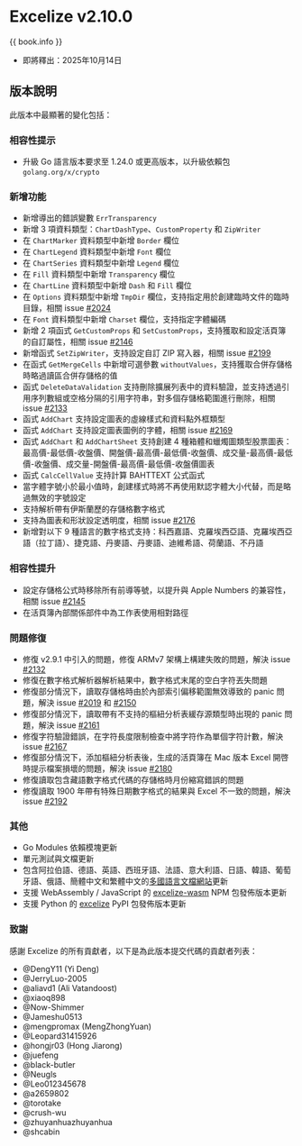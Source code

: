 # Excelize v2.10.0

{{ book.info }}

* 即將釋出：2025年10月14日

## 版本說明

此版本中最顯著的變化包括：

### 相容性提示

* 升級 Go 語言版本要求至 1.24.0 或更高版本，以升級依賴包 `golang.org/x/crypto`

### 新增功能

* 新增導出的錯誤變數 `ErrTransparency`
* 新增 3 項資料類型：`ChartDashType`、`CustomProperty` 和 `ZipWriter`
* 在 `ChartMarker` 資料類型中新增 `Border` 欄位
* 在 `ChartLegend` 資料類型中新增 `Font` 欄位
* 在 `ChartSeries` 資料類型中新增 `Legend` 欄位
* 在 `Fill` 資料類型中新增 `Transparency` 欄位
* 在 `ChartLine` 資料類型中新增 `Dash` 和 `Fill` 欄位
* 在 `Options` 資料類型中新增 `TmpDir` 欄位，支持指定用於創建臨時文件的臨時目錄，相關 issue [#2024](https://github.com/xuri/excelize/issues/2024)
* 在 `Font` 資料類型中新增 `Charset` 欄位，支持指定字體編碼
* 新增 2 項函式 `GetCustomProps` 和 `SetCustomProps`，支持獲取和設定活頁簿的自訂屬性，相關 issue [#2146](https://github.com/xuri/excelize/issues/2146)
* 新增函式 `SetZipWriter`，支持設定自訂 ZIP 寫入器，相關 issue [#2199](https://github.com/xuri/excelize/issues/2199)
* 在函式 `GetMergeCells` 中新增可選參數 `withoutValues`，支持獲取合併存儲格時略過讀區合併存儲格的值
* 函式 `DeleteDataValidation` 支持刪除擴展列表中的資料驗證，並支持透過引用序列數組或空格分隔的引用字符串，對多個存儲格範圍進行刪除，相關 issue [#2133](https://github.com/xuri/excelize/issues/2133)
* 函式 `AddChart` 支持設定圖表的虛線樣式和資料點外框類型
* 函式 `AddChart` 支持設定圖表圖例的字體，相關 issue [#2169](https://github.com/xuri/excelize/issues/2169)
* 函式 `AddChart` 和 `AddChartSheet` 支持創建 4 種箱體和蠟燭圖類型股票圖表：最高價-最低價-收盤價、開盤價-最高價-最低價-收盤價、成交量-最高價-最低價-收盤價、成交量-開盤價-最高價-最低價-收盤價圖表
* 函式 `CalcCellValue` 支持計算 BAHTTEXT 公式函式
* 當字體字號小於最小值時，創建樣式時將不再使用默認字體大小代替，而是略過無效的字號設定
* 支持解析帶有伊斯蘭歷的存儲格數字格式
* 支持為圖表和形狀設定透明度，相關 issue [#2176](https://github.com/xuri/excelize/issues/2176)
* 新增對以下 9 種語言的數字格式支持：科西嘉語、克羅埃西亞語、克羅埃西亞語（拉丁語）、捷克語、丹麥語、丹麥語、迪維希語、荷蘭語、不丹語

### 相容性提升

* 設定存儲格公式時移除所有前導等號，以提升與 Apple Numbers 的兼容性，相關 issue [#2145](https://github.com/xuri/excelize/issues/2145)
* 在活頁簿內部關係部件中為工作表使用相對路徑

### 問題修復

* 修復 v2.9.1 中引入的問題，修復 ARMv7 架構上構建失敗的問題，解決 issue [#2132](https://github.com/xuri/excelize/issues/2132)
* 修復在數字格式解析器解析結果中，數字格式末尾的空白字符丟失問題
* 修復部分情況下，讀取存儲格時由於內部索引偏移範圍無效導致的 panic 問題，解決 issue [#2019](https://github.com/xuri/excelize/issues/2019) 和 [#2150](https://github.com/xuri/excelize/issues/2150)
* 修復部分情況下，讀取帶有不支持的樞紐分析表緩存源類型時出現的 panic 問題，解決 issue [#2161](https://github.com/xuri/excelize/issues/2161)
* 修復字符驗證錯誤，在字符長度限制檢查中將字符作為單個字符計數，解決 issue [#2167](https://github.com/xuri/excelize/issues/2167)
* 修復部分情況下，添加樞紐分析表後，生成的活頁簿在 Mac 版本 Excel 開啓時提示檔案損壞的問題，解決 issue [#2180](https://github.com/xuri/excelize/issues/2180)
* 修復讀取包含藏語數字格式代碼的存儲格時月份縮寫錯誤的問題
* 修復讀取 1900 年帶有特殊日期數字格式的結果與 Excel 不一致的問題，解決 issue [#2192](https://github.com/xuri/excelize/issues/2192)

### 其他

* Go Modules 依賴模塊更新
* 單元測試與文檔更新
* 包含阿拉伯語、德語、英語、西班牙語、法語、意大利語、日語、韓語、葡萄牙語、俄語、簡體中文和繁體中文的[多國語言文檔網站](https://xuri.me/excelize)更新
* 支援 WebAssembly / JavaScript 的 [excelize-wasm](https://github.com/xuri/excelize-wasm) NPM 包發佈版本更新
* 支援 Python 的 [excelize](https://github.com/xuri/excelize-py) PyPI 包發佈版本更新

### 致謝

感謝 Excelize 的所有貢獻者，以下是為此版本提交代碼的貢獻者列表：

* @DengY11 (Yi Deng)
* @JerryLuo-2005
* @aliavd1 (Ali Vatandoost)
* @xiaoq898
* @Now-Shimmer
* @Jameshu0513
* @mengpromax (MengZhongYuan)
* @Leopard31415926
* @hongjr03 (Hong Jiarong)
* @juefeng
* @black-butler
* @Neugls
* @Leo012345678
* @a2659802
* @torotake
* @crush-wu
* @zhuyanhuazhuyanhua
* @shcabin
